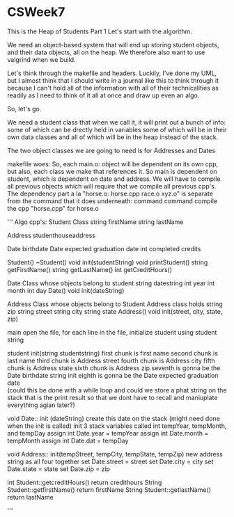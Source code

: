 # CSWeek7
This is the Heap of Students Part 1
Let's start with the algorithm. 

We need an object-based system that will end up storing student objects, and their data objects, all on the heap. We therefore also want to use valgrind when we build. 

Let's think through the makefile and headers. Luckily, I've done my UML, but I almost think that I should write in a journal like this to think through it because I can't hold all of the information with all of their technicalities as readily as I need to think of it all at once and draw up even an algo. 

So, let's go. 

We need a student class that when we call it, it will print out a bunch of info:
some of which can be drectly held in variables 
some of which will be in their own data classes
and all of which will be in the heap instead of the stack. 

The two object classes we are going to need is for Addresses and Dates 

makefile woes: 
So, each main.o: object will be dependent on its own cpp, but also, each class we make that references it. So main is dependent on student, which is dependent on date and address. We will have to compile all previous objects which will require that we compile all previous cpp's. The dependency part a la "horse.o: horse.cpp race.o xyz.o" is separate from the command that it does underneath: command command compile the cpp "horse.cpp" for horse.o 

'''
Algo cpp's: 
Student Class
string firstName
string lastName

Address studenthouseaddress

Date birthdate
Date expected graduation date 
int completed credits

Student()
~Student()
void init(studentString)
void printStudent()
string getFirstName()
string getLastName()
int getCreditHours()

Date Class whose objects belong to student
string datestring 
int year
int month
int day
Date()
void init(dateString)

Address Class whose objects belong to Student
Address class holds
string zip 
string street
string city
string state
Address()
void init(street, city, state, zip)


main
open the file, 
for each line in the file,
initialize student using student string 

student init(string studentstring) 
    first chunk is first name
    second chunk is last name
    third chunk is Address street
    fourth chunk is Address city 
    fifth chunk is Address state
    sixth chunk is Address zip 
    seventh is gonna be the Date birthdate string init
    eighth is gonna be the Date expected graduation date  
(could this be done with a while loop and could we store a phat string on the stack that is the print result so that we dont have to recall and maniuplate everything agian later?)

void Date:: init (dateString) 
    create this date on the stack (might need done when the init is called)
    init 3 stack variables called int tempYear, tempMonth, and tempDay
    assign int Date.year = tempYear
    assign int Date.month = tempMonth
    assign int Date.dat = tempDay 

void Address:: init(tempStreet, tempCity, tempState, tempZip)
    new address string as all four together
    set Date.street = street
    set Date.city = city
    set Date.state = state
    set Date.zip = zip 

int Student::getcreditHours()
    return credithours
String Student::getfirstName()
    return firstName
String Student::getlastName()
    return lastName


'''
